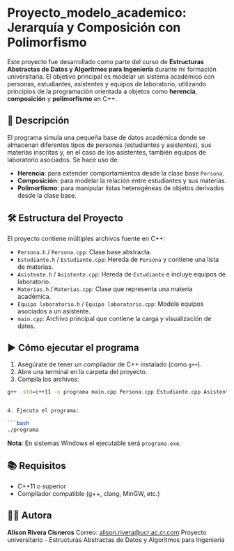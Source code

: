 # Proyecto_modelo_academico: Jerarquía y Composición con Polimorfismo


Este proyecto fue desarrollado como parte del curso de **Estructuras Abstractas de Datos y Algoritmos para Ingeniería** durante mi formación universitaria. El objetivo principal es modelar un sistema académico con personas, estudiantes, asistentes y equipos de laboratorio, utilizando principios de la programación orientada a objetos como **herencia**, **composición** y **polimorfismo** en C++.

## 🧾 Descripción

El programa simula una pequeña base de datos académica donde se almacenan diferentes tipos de personas (estudiantes y asistentes), sus materias inscritas y, en el caso de los asistentes, también equipos de laboratorio asociados. Se hace uso de:

- **Herencia**: para extender comportamientos desde la clase base `Persona`.
- **Composición**: para modelar la relación entre estudiantes y sus materias.
- **Polimorfismo**: para manipular listas heterogéneas de objetos derivados desde la clase base.

## 🛠️ Estructura del Proyecto

El proyecto contiene múltiples archivos fuente en C++:

- `Persona.h` / `Persona.cpp`: Clase base abstracta.
- `Estudiante.h` / `Estudiante.cpp`: Hereda de `Persona` y contiene una lista de materias.
- `Asistente.h` / `Asistente.cpp`: Hereda de `Estudiante` e incluye equipos de laboratorio.
- `Materias.h` / `Materias.cpp`: Clase que representa una materia académica.
- `Equipo laboratorio.h` / `Equipo laboratorio.cpp`: Modela equipos asociados a un asistente.
- `main.cpp`: Archivo principal que contiene la carga y visualización de datos.

## ▶️ Cómo ejecutar el programa

1. Asegúrate de tener un compilador de C++ instalado (como `g++`).
2. Abre una terminal en la carpeta del proyecto.
3. Compila los archivos:

```bash
g++ -std=c++11 -o programa main.cpp Persona.cpp Estudiante.cpp Asistente.cpp Materias.cpp "Equipo laboratorio.cpp"


4. Ejecuta el programa:

```bash
./programa
```

**Nota**: En sistemas Windows el ejecutable será `programa.exe`.

## 📚 Requisitos

* C++11 o superior
* Compilador compatible (g++, clang, MinGW, etc.)

## 👨‍💻 Autora

**Alison Rivera Cisneros**
Correo: [alison.rivera@ucr.ac.cr.com](mailto:alison.rivera@ucr.ac.cr.com)
Proyecto universitario - Estructuras Abstractas de Datos y Algoritmos para Ingeniería


